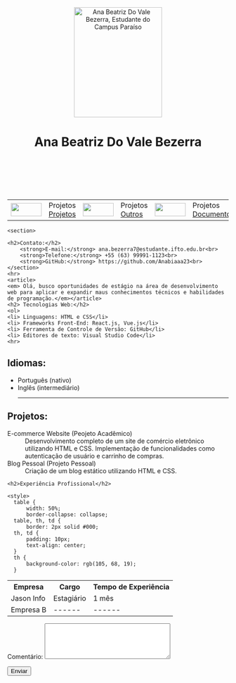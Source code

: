 <!doctype html>
<html lang="pt-BR">
  <head>
    <meta charset="utf-8" />
    <meta name="viewport" content="width=device-width, inicial - scale=1.0">
    <title>Currículo</title>
  </head>
  <body>
  <center>
    <img
   src="C:\Users\202310210002\Pictures\Anabia.jpeg"
  alt="Ana Beatriz Do Vale Bezerra, Estudante do Campus Paraíso"
  width="200"
  height="250"
  title="Ana Beatriz Do Vale Bezerra, Estudante do Campus Paraíso" />
  <h1>Ana Beatriz Do Vale Bezerra</h1>
  </center>
  
<table>  
  <tr>
    <td><img width="70" height="30" src= "C:\Users\202310210002\Documents\Pasta Currículo\Imagens\Projetos.jpg"/></td>
    <td>Projetos
    <a
      href="file:///C:/Users/202310210002/Documents/Pasta%20Curr%C3%ADculo/Projetos.html"
      title="Projetos Ana Beatriz">
      Projetos</a></td>

  &nbsp;&nbsp;&nbsp;&nbsp;&nbsp;&nbsp;&nbsp;&nbsp;&nbsp;&nbsp;&nbsp;&nbsp;&nbsp;&nbsp;&nbsp;

  <td><img width="70" height="30" src= "C:\Users\202310210002\Documents\Pasta Currículo\Imagens\Outros.jpeg"/></td>
  <td>Projetos
    <a
      href="file:///C:/Users/202310210002/Documents/Pasta%20Curr%C3%ADculo/Projetos_Outros.html"
      title="Projetos Ana Beatriz">
      Outros</a></td>

  &nbsp;&nbsp;&nbsp;&nbsp;&nbsp;&nbsp;&nbsp;&nbsp;&nbsp;&nbsp;&nbsp;&nbsp;&nbsp;&nbsp;&nbsp;

  <td><img width="70" height="30" src= "C:\Users\202310210002\Documents\Pasta Currículo\Imagens\Documentos.jpg"/></td>
  <td>Projetos
    <a
      href="file:///C:/Users/202310210002/Documents/Pasta%20Curr%C3%ADculo/Projetos_Documentos.html"
      title="Projetos Ana Beatriz">
      Documentos</a></td>

  &nbsp;&nbsp;&nbsp;&nbsp;&nbsp;&nbsp;&nbsp;&nbsp;&nbsp;&nbsp;&nbsp;&nbsp;&nbsp;&nbsp;&nbsp;

  <td><img width="70" height="30" src= "C:\Users\202310210002\Documents\Pasta Currículo\Imagens\Formulário.png"/></td>
  <td>Projetos 
    <a
      href="file:///C:/Users/202310210002/Documents/Pasta%20Curr%C3%ADculo/Projetos_Formul%C3%A1rio.html"
      title="Projetos Ana Beatriz">
      Formulário</a></td>
    </tr>
  </table>    
  
    <section>
      
    <h2>Contato:</h2>
        <strong>E-mail:</strong> ana.bezerra7@estudante.ifto.edu.br<br>
        <strong>Telefone:</strong> +55 (63) 99991-1123<br>
        <strong>GitHub:</strong> https://github.com/Anabiaaa23<br>
    </section>
    <hr>
    <article>
    <em> Olá, busco oportunidades de estágio na área de desenvolvimento web para aplicar e expandir maus conhecimentos técnicos e habilidades de programação.</em></article>
    <h2> Tecnologias Web:</h2>
    <ol>
    <li> Linguagens: HTML e CSS</li>
    <li> Frameworks Front-End: React.js, Vue.js</li>  
    <li> Ferramenta de Controle de Versão: GitHub</li>
    <li> Editores de texto: Visual Studio Code</li>
    <hr>
</ol>
    <h2>Idiomas:</h2>
    <ul>
    <li>Português (nativo)</li>
    <li>Inglês (intermediário)</li>
    <hr>
</ul>
    <h2>Projetos:</h2>
<dl>
    <dt>E-commerce Website (Peojeto Acadêmico)</dt>
    <dd>Desenvolvimento completo de um site de comércio eletrônico utilizando HTML e CSS. Implementação de funcionalidades como autenticação de usuário e carrinho de compras.</dd>
    <dt>Blog Pessoal (Projeto Pessoal)</dt>
    <dd>Criação de um blog estático utilizando HTML e CSS.</dd>
</dl> 

    <h2>Experiência Profissional</h2>
    
    <style>
      table {
          width: 50%;
          border-collapse: collapse;
      table, th, td {
          border: 2px solid #000;
      th, td {
          padding: 10px;
          text-align: center;
      }
      th {
          background-color: rgb(105, 68, 19);
      }
  </style>
</head>
<body>
  <table>
      <tr>
          <th>Empresa</th>
          <th>Cargo</th>
          <th>Tempo de Experiência</th>
      </tr>
      <tr>
          <td>Jason Info</td>
          <td>Estagiário</td>
          <td>1 mês</td>
      </tr>
      <tr>
          <td>Empresa B</td>
          <td>------</td>
          <td>------</td>
      </tr>
  </table>
   <p>
    <label for="Comentário">Comentário:</label>
    <textarea id="Comentário" name="Comentário" rows="5" cols="33"></textarea>
  </p>
  <p>
    <button>Enviar</button>
   
  
  </p>
</form>
  </body>
</html>

</html>
